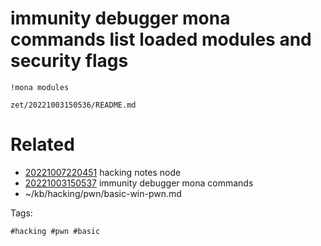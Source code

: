 # immunity debugger mona commands list loaded modules and security flags
```
!mona modules
```

` zet/20221003150536/README.md `

# Related

- [20221007220451](/zet/20221007220451/README.md) hacking notes node
- [20221003150537](/zet/20221003150537/README.md) immunity debugger mona commands
- ~/kb/hacking/pwn/basic-win-pwn.md

Tags:

    #hacking #pwn #basic 
